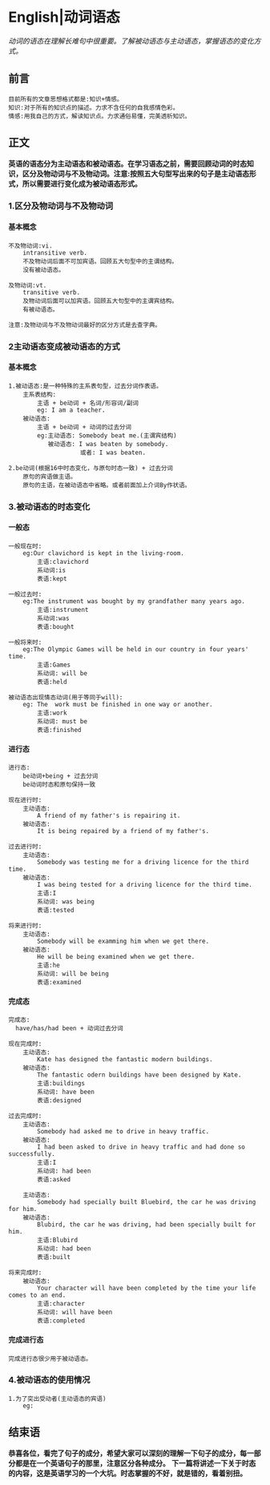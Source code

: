 # English|动词语态
*动词的语态在理解长难句中很重要。了解被动语态与主动语态，掌握语态的变化方式。*

## 前言
    目前所有的文章思想格式都是:知识+情感。
    知识:对于所有的知识点的描述。力求不含任何的自我感情色彩。
    情感:用我自己的方式，解读知识点。力求通俗易懂，完美透析知识。

## 正文
**英语的语态分为主动语态和被动语态。在学习语态之前，需要回顾动词的时态知识，区分及物动词与不及物动词。注意:按照五大句型写出来的句子是主动语态形式，所以需要进行变化成为被动语态形式。**

### 1.区分及物动词与不及物动词
#### 基本概念
    不及物动词:vi.
        intransitive verb.
        不及物动词后面不可加宾语。回顾五大句型中的主谓结构。
        没有被动语态。

    及物动词:vt.
        transitive verb.        
        及物动词后面可以加宾语。回顾五大句型中的主谓宾结构。
        有被动语态。
    
    注意:及物动词与不及物动词最好的区分方式是去查字典。

### 2主动语态变成被动语态的方式
#### 基本概念
    1.被动语态:是一种特殊的主系表句型，过去分词作表语。
        主系表结构:
            主语 + be动词 + 名词/形容词/副词
            eg: I am a teacher.
        被动语态:
            主语 + be动词 + 动词的过去分词
            eg:主动语态: Somebody beat me.(主谓宾结构)
               被动语态: I was beaten by somebody.
                        或者: I was beaten.

    2.be动词(根据16中时态变化，与原句时态一致) + 过去分词
        原句的宾语做主语。
        原句的主语，在被动语态中省略。或者前面加上介词By作状语。

    
### 3.被动语态的时态变化
#### 一般态
    一般现在时:
        eg:Our clavichord is kept in the living-room.
            主语:clavichord
            系动词:is
            表语:kept

    一般过去时:
        eg:The instrument was bought by my grandfather many years ago.
            主语:instrument
            系动词:was
            表语:bought

    一般将来时:
        eg:The Olympic Games will be held in our country in four years' time.
            主语:Games
            系动词: will be
            表语:held

    被动语态出现情态动词(用于等同于will):
        eg: The  work must be finished in one way or another.
            主语:work
            系动词: must be
            表语:finished

#### 进行态
    进行态:
        be动词+being + 过去分词
        be动词时态和原句保持一致

    现在进行时:
        主动语态:
            A friend of my father's is repairing it.
        被动语态:
            It is being repaired by a friend of my father's.

    过去进行时:
        主动语态:
            Somebody was testing me for a driving licence for the third time.
        被动语态:
            I was being tested for a driving licence for the third time.
            主语:I
            系动词: was being
            表语:tested

    将来进行时:
        主动语态:
            Somebody will be examming him when we get there.
        被动语态:
            He will be being examined when we get there.
            主语:he
            系动词: will be being
            表语:examined

#### 完成态
    完成态:
      have/has/had been + 动词过去分词

    现在完成时:
        主动语态:
            Kate has designed the fantastic modern buildings.
        被动语态:
            The fantastic odern buildings have been designed by Kate.
            主语:buildings
            系动词: have been
            表语:designed

    过去完成时:
        主动语态:
            Somebody had asked me to drive in heavy traffic.
        被动语态:
            I had been asked to drive in heavy traffic and had done so successfully.
            主语:I
            系动词: had been
            表语:asked

        主动语态:
            Somebody had specially built Bluebird, the car he was driving for him.
        被动语态:
            Blubird, the car he was driving, had been specially built for him.
            主语:Blubird
            系动词: had been
            表语:built

    将来完成时:
        被动语态:
            Your character will have been completed by the time your life comes to an end.
            主语:character
            系动词: will have been 
            表语:completed


#### 完成进行态
    完成进行态很少用于被动语态。

### 4.被动语态的使用情况
    1.为了突出受动者(主动语态的宾语)
        eg:



## 结束语
 **恭喜各位，看完了句子的成分，希望大家可以深刻的理解一下句子的成分，每一部分都是在一个英语句子的那里，注意区分各种成分。**
**下一篇将讲述一下关于时态的内容，这是英语学习的一个大坑。时态掌握的不好，就是错的，看着别扭。**













